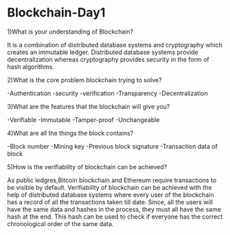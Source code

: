 # Blockchain-Day1
1)What is your understanding of Blockchain?

It is a combination of distributed database systems and cryptography which creates an immutable ledger.
Distributed database systems provide decentralization whereas cryptography provides security in the form of hash algorithms.


2)What is the core problem blockchain trying to solve?

-Authentication
-security
-verification
-Transparency
-Decentralization

3)What are the features that the blockchain will give you?

-Verifiable
-Immutable
-Tamper-proof
-Unchangeable

4)What are all the things the block contains?

-Block number
-Mining key
-Previous block signature
-Transaction data of block

5)How is the verifiability of blockchain can be achieved?

As public ledgres,Bitcoin blockchain and Ethereum require transactions to be visible by default.
Verifiability of blockchain can be achieved with the help of distributed database systems where every user of the blockchain has a record of all the transactions taken till 
date. Since, all the users will have the same data and hashes in the process, they must all have the same hash at the end. 
This hash can be used to check if everyone has the correct chronological order of the same data.
